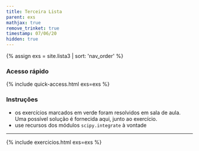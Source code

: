 ```yaml
---
title: Terceira Lista
parent: exs
mathjax: true
remove_trinket: true
timestamp: 07/06/20
hidden: true
---
```


{% assign exs = site.lista3 | sort: 'nav_order' %}

### Acesso rápido

{% include quick-access.html exs=exs %}

### Instruções
- os exercícios marcados em <span class="badge badge-success">verde</span> foram resolvidos em sala de aula. Uma possível solução é fornecida aqui, junto ao exercício.
- use recursos dos módulos `scipy.integrate` à vontade

---

{% include exercicios.html exs=exs %}
